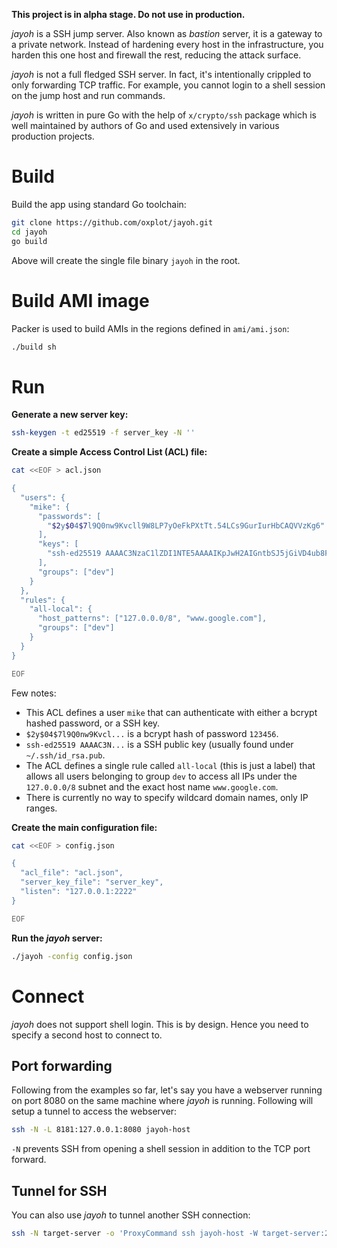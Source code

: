 **This project is in alpha stage. Do not use in production.**

*jayoh* is a SSH jump server. Also known as *bastion* server, it is a
gateway to a private network. Instead of hardening every host in the
infrastructure, you harden this one host and firewall the rest, reducing
the attack surface.

*jayoh* is not a full fledged SSH server. In fact, it's intentionally
crippled to only forwarding TCP traffic. For example, you cannot login
to a shell session on the jump host and run commands.

*jayoh* is written in pure Go with the help of `x/crypto/ssh` package
which is well maintained by authors of Go and used extensively in
various production projects.

# Build

Build the app using standard Go toolchain:

```sh
git clone https://github.com/oxplot/jayoh.git
cd jayoh
go build
```

Above will create the single file binary `jayoh` in the root.

# Build AMI image

Packer is used to build AMIs in the regions defined in `ami/ami.json`:

```sh
./build sh
```

# Run

**Generate a new server key:**

```sh
ssh-keygen -t ed25519 -f server_key -N ''
```

**Create a simple Access Control List (ACL) file:**

```sh
cat <<EOF > acl.json

{
  "users": {
    "mike": {
      "passwords": [
        "$2y$04$7l9Q0nw9Kvcll9W8LP7yOeFkPXtTt.54LCs9GurIurHbCAQVVzKg6"
      ],
      "keys": [
        "ssh-ed25519 AAAAC3NzaC1lZDI1NTE5AAAAIKpJwH2AIGntbSJ5jGiVD4ub8Fb/BqhzCPwMGB/uibdb"
      ],
      "groups": ["dev"]
    }
  },
  "rules": {
    "all-local": {
      "host_patterns": ["127.0.0.0/8", "www.google.com"],
      "groups": ["dev"]
    }
  }
}

EOF
```

Few notes:

* This ACL defines a user `mike` that can authenticate with either a
  bcrypt hashed password, or a SSH key.
* `$2y$04$7l9Q0nw9Kvcl...` is a bcrypt hash of password `123456`.
* `ssh-ed25519 AAAAC3N...` is a SSH public key (usually found under
  `~/.ssh/id_rsa.pub`.
* The ACL defines a single rule called `all-local` (this is just a
  label) that allows all users belonging to group `dev` to access all
  IPs under the `127.0.0.0/8` subnet and the exact host name
  `www.google.com`.
* There is currently no way to specify wildcard domain names, only IP
  ranges.

**Create the main configuration file:**

```sh
cat <<EOF > config.json

{
  "acl_file": "acl.json",
  "server_key_file": "server_key",
  "listen": "127.0.0.1:2222"
}

EOF
```

**Run the *jayoh* server:**

```sh
./jayoh -config config.json
```

# Connect

*jayoh* does not support shell login. This is by design. Hence you need
to specify a second host to connect to.

## Port forwarding

Following from the examples so far, let's say you have a webserver
running on port 8080 on the same machine where *jayoh* is running.
Following will setup a tunnel to access the webserver:

```sh
ssh -N -L 8181:127.0.0.1:8080 jayoh-host
```

`-N` prevents SSH from opening a shell session in addition to the TCP
port forward.

## Tunnel for SSH

You can also use *jayoh* to tunnel another SSH connection:

```sh
ssh -N target-server -o 'ProxyCommand ssh jayoh-host -W target-server:22'
```
